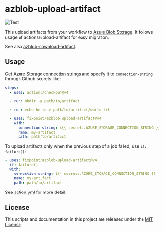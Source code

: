 # azblob-upload-artifact

![Test](https://github.com/fixpoint/azblob-upload-artifact/workflows/Test/badge.svg)

This upload artifacts from your workflow to [Azure Blob Storage](https://azure.microsoft.com/ja-jp/services/storage/blobs/).
It follows usage of [actions/upload-artifact](https://github.com/actions/upload-artifact) for easy migration.

See also [azblob-download-artifact](https://github.com/fixpoint/azblob-download-artifact).

## Usage

Get [Azure Storage connection strings](https://docs.microsoft.com/en-us/azure/storage/common/storage-configure-connection-string) and specify it to `connection-string` through Github secrets like:

```yaml
steps:
  - uses: actions/checkout@v4

  - run: mkdir -p path/to/artifact

  - run: echo hello > path/to/artifact/world.txt

  - uses: fixpoint/azblob-upload-artifact@v4
    with:
      connection-string: ${{ secrets.AZURE_STORAGE_CONNECTION_STRING }}
      name: my-artifact
      path: path/to/artifact
```

To upload artifacts only when the previous step of a job failed, use `if: failure()`:

```yaml
- uses: fixpoint/azblob-upload-artifact@v4
  if: failure()
  with:
    connection-string: ${{ secrets.AZURE_STORAGE_CONNECTION_STRING }}
    name: my-artifact
    path: path/to/artifact
```

See [action.yml](./action.yml) for more detail.

## License

This scripts and documentation in this project are released under the [MIT License](./LICENSE).
